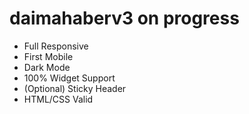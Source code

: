 # daimahaberv3 on progress
- Full Responsive
- First Mobile
- Dark Mode
- 100% Widget Support
- (Optional) Sticky Header
- HTML/CSS Valid
